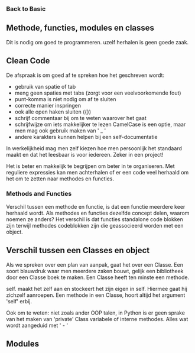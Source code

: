 ### Back to Basic
## Methode, functies, modules en classes
Dit is nodig om goed te programmeren. uzelf herhalen is geen goede zaak.

## Clean Code
De afspraak is om goed af te spreken hoe het geschreven wordt:
- gebruik van spatie of tab
- meng geen spaties met tabs (zorgt voor een veelvoorkomende fout)
- punt-komma is niet nodig om af te sluiten
- correcte manier inspringen
- ook alle open haken sluiten ({})
- schrijf commentaar bij om te weten waarover het gaat
- schrijfwijze om iets makkelijker te lezen CamelCase is een optie, maar men mag ook gebruik maken van ' _ '
- andere karakters kunnen helpen bij een self-documentatie

In werkelijkheid mag men zelf kiezen hoe men persoonlijk het standaard maakt en dat het leesbaar is voor iedereen. Zeker in een project!

Het is beter en makkelijk te begrijpen om beter in te organiseren.
Met reguliere expressies kan men achterhalen of er een code veel herhaald om het om te zetten naar methodes en functies.

### Methods and Functies
Verschil tussen een methode en functie, is dat een functie meerdere keer herhaald wordt.
Als methodes en functies dezelfde concept delen, waarom noemen ze anders? Het verschil is dat functies standalone code blokken zijn terwijl methodes codeblokken zijn die geassocieerd worden met een object.

## Verschil tussen een Classes en object
Als we spreken over een plan van aanpak, gaat het over een Classe. Een soort blauwdruk waar men meerdere zaken bouwt, gelijk een bibliotheek door een Classe boek te maken.
Een Classe heeft ten minste een methode.

self. maakt het zelf aan en stockeert het zijn eigen in self. Hiermee gaat hij zichzelf aanroepen. Een methode in een Classe, hoort altijd het argument 'self' erbij.

Ook om te weten: niet zoals ander OOP talen, in Python is er geen sprake van het maken van 'private' Class variabele of interne methodes. Alles wat wordt aangeduid met ' - '
## Modules
